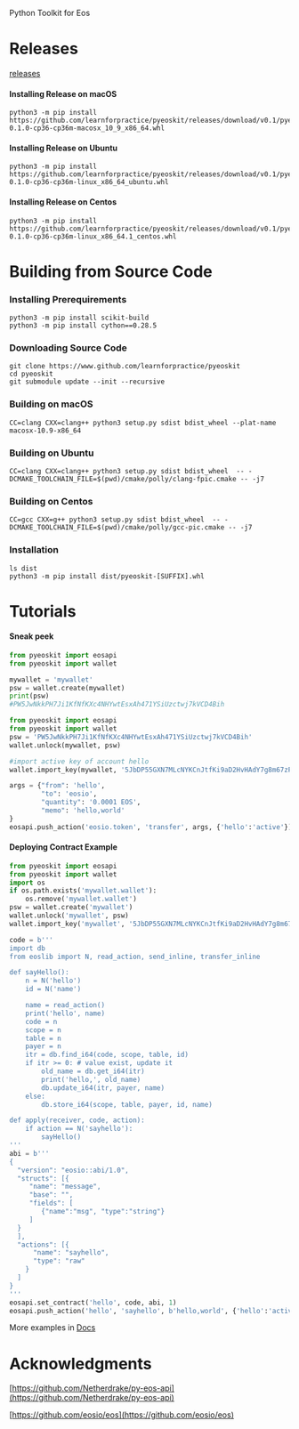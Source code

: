 Python Toolkit for Eos

# Releases

[releases](https://github.com/learnforpractice/pyeoskit/releases)

#### Installing Release on macOS

```
python3 -m pip install https://github.com/learnforpractice/pyeoskit/releases/download/v0.1/pyeoskit-0.1.0-cp36-cp36m-macosx_10_9_x86_64.whl
```

#### Installing Release on Ubuntu

```
python3 -m pip install https://github.com/learnforpractice/pyeoskit/releases/download/v0.1/pyeoskit-0.1.0-cp36-cp36m-linux_x86_64_ubuntu.whl
```

#### Installing Release on Centos

```
python3 -m pip install https://github.com/learnforpractice/pyeoskit/releases/download/v0.1/pyeoskit-0.1.0-cp36-cp36m-linux_x86_64.1_centos.whl
```


# Building from Source Code

### Installing Prerequirements
```
python3 -m pip install scikit-build
python3 -m pip install cython==0.28.5
```
### Downloading Source Code

```
git clone https://www.github.com/learnforpractice/pyeoskit
cd pyeoskit
git submodule update --init --recursive
```

### Building on macOS
```
CC=clang CXX=clang++ python3 setup.py sdist bdist_wheel --plat-name macosx-10.9-x86_64
```

### Building on Ubuntu
```
CC=clang CXX=clang++ python3 setup.py sdist bdist_wheel  -- -DCMAKE_TOOLCHAIN_FILE=$(pwd)/cmake/polly/clang-fpic.cmake -- -j7
```

### Building on Centos
```
CC=gcc CXX=g++ python3 setup.py sdist bdist_wheel  -- -DCMAKE_TOOLCHAIN_FILE=$(pwd)/cmake/polly/gcc-pic.cmake -- -j7
```

### Installation

```
ls dist
python3 -m pip install dist/pyeoskit-[SUFFIX].whl
```

# Tutorials

#### Sneak peek

```python
from pyeoskit import eosapi
from pyeoskit import wallet

mywallet = 'mywallet'
psw = wallet.create(mywallet)
print(psw)
#PW5JwNkkPH7Ji1KfNfKXc4NHYwtEsxAh471YSiUzctwj7kVCD4Bih
```


```python
from pyeoskit import eosapi
from pyeoskit import wallet
psw = 'PW5JwNkkPH7Ji1KfNfKXc4NHYwtEsxAh471YSiUzctwj7kVCD4Bih'
wallet.unlock(mywallet, psw)

#import active key of account hello
wallet.import_key(mywallet, '5JbDP55GXN7MLcNYKCnJtfKi9aD2HvHAdY7g8m67zFTAFkY1uBB')

args = {"from": 'hello',
        "to": 'eosio',
        "quantity": '0.0001 EOS',
        "memo": 'hello,world'
}
eosapi.push_action('eosio.token', 'transfer', args, {'hello':'active'})
```

#### Deploying Contract Example

```python
from pyeoskit import eosapi
from pyeoskit import wallet
import os
if os.path.exists('mywallet.wallet'):
    os.remove('mywallet.wallet')
psw = wallet.create('mywallet')
wallet.unlock('mywallet', psw)
wallet.import_key('mywallet', '5JbDP55GXN7MLcNYKCnJtfKi9aD2HvHAdY7g8m67zFTAFkY1uBB')

code = b'''
import db
from eoslib import N, read_action, send_inline, transfer_inline

def sayHello():
    n = N('hello')
    id = N('name')

    name = read_action()
    print('hello', name)
    code = n
    scope = n
    table = n
    payer = n
    itr = db.find_i64(code, scope, table, id)
    if itr >= 0: # value exist, update it
        old_name = db.get_i64(itr)
        print('hello,', old_name)
        db.update_i64(itr, payer, name)
    else:
        db.store_i64(scope, table, payer, id, name)

def apply(receiver, code, action):
    if action == N('sayhello'):
        sayHello()
'''
abi = b'''
{
  "version": "eosio::abi/1.0",
  "structs": [{
     "name": "message",
     "base": "",
     "fields": [
        {"name":"msg", "type":"string"}
     ]
  }
  ],
  "actions": [{
      "name": "sayhello",
      "type": "raw"
    }
  ]
}
'''
eosapi.set_contract('hello', code, abi, 1)
eosapi.push_action('hello', 'sayhello', b'hello,world', {'hello':'active'})
```

More examples in [Docs](https://github.com/learnforpractice/pyeoskit/tree/master/Docs)


# Acknowledgments
[https://github.com/Netherdrake/py-eos-api](https://github.com/Netherdrake/py-eos-api)

[https://github.com/eosio/eos](https://github.com/eosio/eos)
